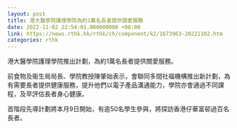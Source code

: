 ```yaml
---
layout: post
title: 港大醫學院護理學院為約1萬名長者提供關愛服務
date: 2022-11-02 22:54:01.000000000 +08:00
link: https://news.rthk.hk/rthk/ch/component/k2/1673963-20221102.htm
categories: rthk
---
```


港大醫學院護理學院推出計劃，為約1萬名長者提供關愛服務。

前食物及衞生局局長、學院教授陳肇始表示，會聯同多間社福機構推出新計劃，為有需要長者提供健康服務，提升他們以電子產品溝通能力，學院亦會通過不同課程，及早評估長者身心健康。

首階段先導計劃將本月9日開始，有逾50名學生參與，將探訪香港仔華富邨過百名長者。
